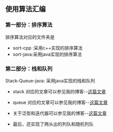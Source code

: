 ## 使用算法汇编

### 第一部分：排序算法

排序算法对应的文件夹是 
- sort-cpp :采用c++实现的排序算法
- sort-java:采用java实现的排序算法

### 第二部分：栈和队列
Stack-Queue-java: 采用java实现的栈和队列

- stack 对应的文章可以参见我的博客--[这篇文章](https://mazingan.github.io/2018/08/05/%E6%99%AE%E6%9E%97%E6%96%AF%E9%A1%BF%E7%AE%97%E6%B3%95%E8%AF%BE%E7%AC%AC%E4%BA%8C%E5%91%A8-stack/)

- queue 对应的文章可以参见我的博客--[这篇文章](https://mazingan.github.io/2018/08/13/%E6%99%AE%E6%9E%97%E6%96%AF%E9%A1%BF%E7%AE%97%E6%B3%95%E8%AF%BE%E7%AC%AC%E4%BA%8C%E5%91%A8-queue/)

- 关于泛型和迭代器可以参见我的博客--[这篇文章](https://mazingan.github.io/2018/08/14/%E6%99%AE%E6%9E%97%E6%96%AF%E9%A1%BF%E7%AE%97%E6%B3%95%E8%AF%BE%E7%AC%AC%E4%BA%8C%E5%91%A8-%E6%B3%9B%E5%9E%8B%EF%BC%8C%E8%BF%AD%E4%BB%A3%E5%99%A8%E5%92%8C%E5%8F%8C%E6%A0%88%E7%AE%97%E6%9C%AF%E8%A1%A8%E8%BE%BE%E5%BC%8F%E6%B1%82%E5%80%BC%E7%AE%97%E6%B3%95/)

- 最后，还实现了两头出的列队和随机列队
